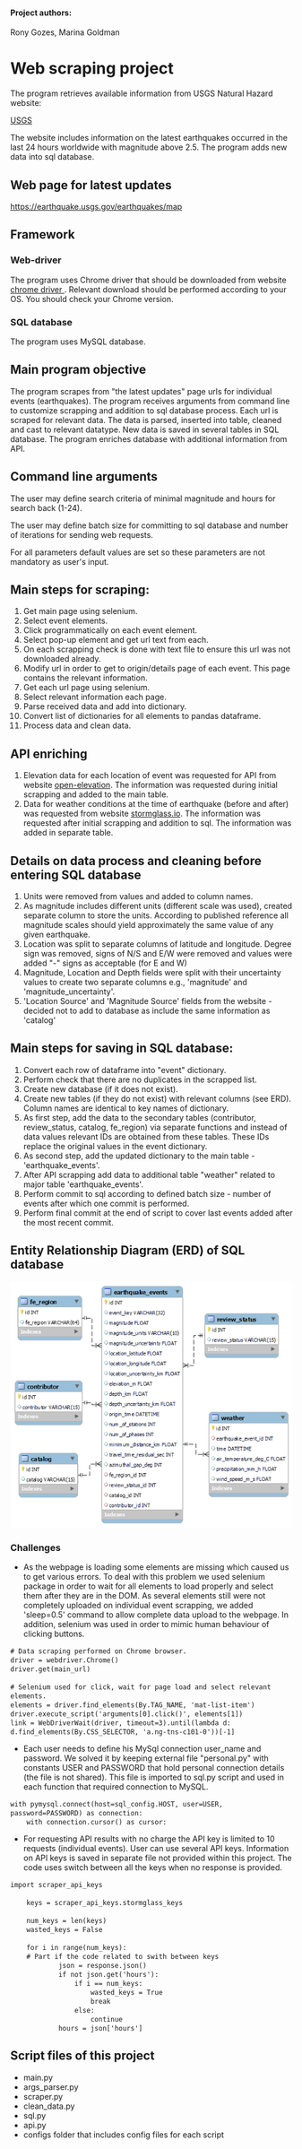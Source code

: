 #### Project authors:
Rony Gozes, Marina Goldman

# Web scraping project
The program retrieves available information from USGS Natural Hazard website:

[USGS](https://www.usgs.gov/natural-hazards)

The website includes information on the latest earthquakes occurred in the last 24 hours worldwide with magnitude above 2.5.
The program adds new data into sql database.

## Web page for latest updates
https://earthquake.usgs.gov/earthquakes/map

## Framework
### Web-driver 
The program uses Chrome driver that should be downloaded from website
[chrome driver ](https://chromedriver.chromium.org/downloads).
Relevant download should be performed according to your OS. 
You should check your Chrome version.

### SQL database
The program uses MySQL database.

## Main program objective
The program scrapes from "the latest updates" page urls for individual events (earthquakes).
The program receives arguments from command line to customize scrapping  and addition to sql database process.
Each url is scraped for relevant data. The data is parsed, inserted into table, cleaned and cast to relevant datatype.
New data is saved in several tables in SQL database.
The program enriches database with additional information from API.

## Command line arguments
The user may define search criteria of minimal magnitude and hours for search back (1-24).

The user may define batch size for committing to sql database and number of iterations for sending web requests.

For all parameters default values are set so these parameters are not mandatory as user's input.

## Main steps for scraping:
1. Get main page using selenium.
2. Select event elements.
3. Click programmatically on each event element.
4. Select pop-up element and get url text from each.
5. On each scrapping check is done with text file to ensure this url was not downloaded already.
6. Modify url in order to get to origin/details page of each event. This page contains the relevant information.
7. Get each url page using selenium.
8. Select relevant information each page.
9. Parse received data and add into dictionary.
10. Convert list of dictionaries for all elements to pandas dataframe.
11. Process data and clean data.

## API enriching
1. Elevation data for each location of event was requested for API from website 
[open-elevation](https://open-elevation.com). The information was requested during initial scrapping and added to the main table.
2. Data for weather conditions at the time of earthquake (before and after) was requested from website
[stormglass.io](https://stormglass.io/). The information was requested after initial scrapping and addition to sql. The information was added in separate table.


## Details on data process and cleaning before entering SQL database
1. Units were removed from values and added to column names.
2. As magnitude includes different units (different scale was used), created separate column to store the units. 
According to published reference all magnitude scales should yield approximately the same value of any given earthquake.
3. Location was split to separate columns of latitude and longitude. Degree sign was removed, signs of N/S and E/W were removed and values were added "-" signs as acceptable (for E and W)
4. Magnitude, Location and Depth fields were split with their uncertainty values to create two separate columns e.g., 'magnitude' and 'magnitude_uncertainty'.
5. 'Location Source' and 'Magnitude Source' fields from the website - decided not to add to database as include the same information as 'catalog'


## Main steps for saving in SQL database:
1. Convert each row of dataframe into "event" dictionary.
2. Perform check that there are no duplicates in the scrapped list.
3. Create new database (if it does not exist).
4. Create new tables (if they do not exist) with relevant columns (see ERD). Column names are identical to key names of dictionary.
5. As first step, add the data to the secondary tables (contributor, review_status, catalog, fe_region) via separate functions and instead of data values relevant IDs are obtained from these tables. These IDs replace the original values in the event dictionary.
6. As second step, add the updated dictionary to the main table - 'earthquake_events'.
7. After API scrapping add data to additional table "weather" related to major table 'earthquake_events'. 
8. Perform commit to sql according to defined batch size - number of events after which one commit is performed.
9. Perform final commit at the end of script to cover last events added after the most recent commit. 

## Entity Relationship Diagram (ERD) of SQL database

![Earthquake_database_ERD](ERD.png)


### Challenges
- As the webpage is loading some elements are missing which caused us to get various errors.
To deal with this problem we used selenium package in order to wait for all elements to load properly and select them after they are in the DOM.
As several elements still were not completely uploaded on individual event scrapping, we added 'sleep=0.5' command to allow complete data upload to the webpage.
In addition, selenium was used in order to mimic human behaviour of clicking buttons.


```buildoutcfg
# Data scraping performed on Chrome browser.
driver = webdriver.Chrome()
driver.get(main_url)

# Selenium used for click, wait for page load and select relevant elements.
elements = driver.find_elements(By.TAG_NAME, 'mat-list-item')
driver.execute_script('arguments[0].click()', elements[1])
link = WebDriverWait(driver, timeout=3).until(lambda d: d.find_elements(By.CSS_SELECTOR, 'a.ng-tns-c101-0'))[-1]
```

- Each user needs to define his MySql connection user_name and password. We solved it by keeping external file "personal.py" with constants 
USER and PASSWORD that hold personal connection details (the file is not shared). This file is imported to sql.py script and used in each function that required connection to MySQL.

```buildoutcfg
with pymysql.connect(host=sql_config.HOST, user=USER, password=PASSWORD) as connection:
    with connection.cursor() as cursor:
```

- For requesting API results with no charge the API key is limited to 10 requests (individual events). User can use several API keys. 
Information on API keys is saved in separate file not provided within this project. 
The code uses switch between all the keys when no response is provided.

```buildoutcfg
import scraper_api_keys

    keys = scraper_api_keys.stormglass_keys

    num_keys = len(keys)
    wasted_keys = False
    
    for i in range(num_keys):
    # Part if the code related to swith between keys
            json = response.json()
            if not json.get('hours'):
                if i == num_keys:
                    wasted_keys = True
                    break
                else:
                    continue
            hours = json['hours']
```

## Script files of this project

 - main.py
 - args_parser.py
 - scraper.py 
 - clean_data.py
 - sql.py
 - api.py
 - configs folder that includes config files for each script
 